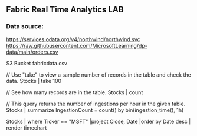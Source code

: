 ## Fabric Real Time Analytics LAB

### Data source:
https://services.odata.org/v4/northwind/northwind.svc
https://raw.githubusercontent.com/MicrosoftLearning/dp-data/main/orders.csv

S3 Bucket fabricdata.csv

// Use "take" to view a sample number of records in the table and check the data.
Stocks
| take 100

// See how many records are in the table.
Stocks
| count

// This query returns the number of ingestions per hour in the given table.
Stocks
| summarize IngestionCount = count() by bin(ingestion_time(), 1h)

Stocks
| where Ticker == "MSFT"
|project Close, Date
|order by Date desc
| render timechart 